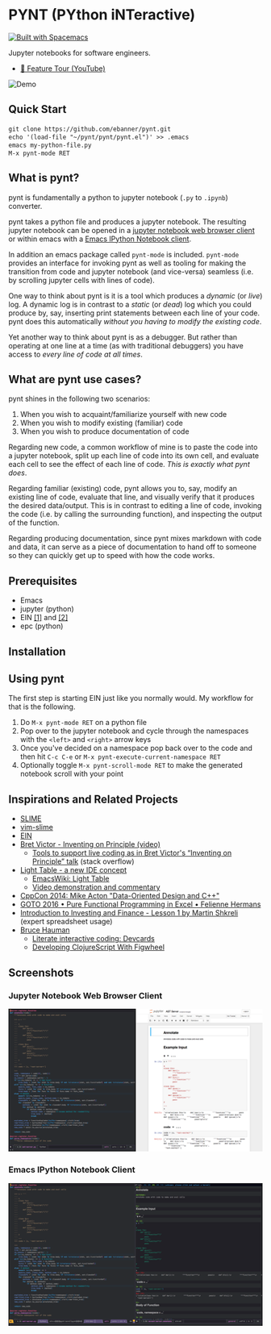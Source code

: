 # PYNT (PYthon iNTeractive)

[![Built with Spacemacs](https://cdn.rawgit.com/syl20bnr/spacemacs/442d025779da2f62fc86c2082703697714db6514/assets/spacemacs-badge.svg)](http://spacemacs.org)

Jupyter notebooks for software engineers.

- [🎥 Feature Tour (YouTube)](http://www.youtube.com/watch?v=qqJbaoS_sH0 "pynt Demo")

![Demo](/img/demo.gif)

## Quick Start

```shell
git clone https://github.com/ebanner/pynt.git
echo '(load-file "~/pynt/pynt/pynt.el")' >> .emacs
emacs my-python-file.py
M-x pynt-mode RET
```

## What is pynt?

pynt is fundamentally a python to jupyter notebook (`.py` to `.ipynb`) converter.

pynt takes a python file and produces a jupyter notebook. The resulting jupyter notebook can be opened in a [jupyter notebook web browser client](#jupyter-notebook-web-browser-client) or within emacs with a [Emacs IPython Notebook client](https://github.com/ebanner/pynt/blob/dev/README.md#emacs-ipython-notebook-client).

In addition an emacs package called `pynt-mode` is included. `pynt-mode` provides an interface for invoking pynt as well as tooling for making the transition from code and jupyter notebook (and vice-versa) seamless (i.e. by scrolling jupyter cells with lines of code).

One way to think about pynt is it is a tool which produces a *dynamic* (or *live*) log. A dynamic log is in contrast to a *static* (or *dead*) log which you could produce by, say, inserting print statements between each line of your code. pynt does this automatically *without you having to modify the existing code*.

Yet another way to think about pynt is as a debugger. But rather than operating at one line at a time (as with traditional debuggers) you have access to *every line of code at all times*.

## What are pynt use cases?

pynt shines in the following two scenarios:

1. When you wish to acquaint/familiarize yourself with new code
2. When you wish to modify existing (familiar) code
3. When you wish to produce documentation of code

Regarding new code, a common workflow of mine is to paste the code into a jupyter notebook, split up each line of code into its own cell, and evaluate each cell to see the effect of each line of code. *This is exactly what pynt does*.

Regarding familiar (existing) code, pynt allows you to, say, modify an existing line of code, evaluate that line, and visually verify that it produces the desired data/output. This is in contrast to editing a line of code, invoking the code (i.e. by calling the surrounding function), and inspecting the output of the function.

Regarding producing documentation, since pynt mixes markdown with code and data, it can serve as a piece of documentation to hand off to someone so they can quickly get up to speed with how the code works.

## Prerequisites

- Emacs
- jupyter (python)
- EIN [[1]](http://millejoh.github.io/emacs-ipython-notebook/) and [[2]](https://github.com/millejoh/emacs-ipython-notebook)
- epc (python)

## Installation



## Using pynt

The first step is starting EIN just like you normally would. My workflow for that is the following.

1. Do `M-x pynt-mode RET` on a python file
2. Pop over to the jupyter notebook and cycle through the namespaces with the `<left>` and `<right>` arrow keys
3. Once you've decided on a namespace pop back over to the code and then hit `C-c C-e` or `M-x pynt-execute-current-namespace RET`
4. Optionally toggle `M-x pynt-scroll-mode RET` to make the generated notebook scroll with your point

## Inspirations and Related Projects

- [SLIME](https://common-lisp.net/project/slime/)
- [vim-slime](https://github.com/jpalardy/vim-slime)
- [EIN](http://millejoh.github.io/emacs-ipython-notebook/)
- [Bret Victor - Inventing on Principle (video)](https://vimeo.com/36579366)
    - [Tools to support live coding as in Bret Victor's “Inventing on Principle” talk](https://stackoverflow.com/questions/9448215/tools-to-support-live-coding-as-in-bret-victors-inventing-on-principle-talk)  (stack overflow)
- [Light Table - a new IDE concept](http://www.chris-granger.com/2012/04/12/light-table-a-new-ide-concept/)
    - [EmacsWiki: Light Table](https://www.emacswiki.org/emacs/LightTable)
    - [Video demonstration and commentary](https://www.youtube.com/watch?v=TgHvRcbYJ-8)
- [CppCon 2014: Mike Acton "Data-Oriented Design and C++"](https://www.youtube.com/watch?v=rX0ItVEVjHc)
- [GOTO 2016 • Pure Functional Programming in Excel • Felienne Hermans](https://www.youtube.com/watch?v=0yKf8TrLUOw)
- [Introduction to Investing and Finance - Lesson 1 by Martin Shkreli](https://www.youtube.com/watch?v=ARrNYyJEnFI&t=1379s)  (expert spreadsheet usage)
- [Bruce Hauman](http://rigsomelight.com/)
    - [Literate interactive coding: Devcards](https://www.youtube.com/watch?v=G7Z_g2fnEDg)
    - [Developing ClojureScript With Figwheel](https://www.youtube.com/watch?v=j-kj2qwJa_E)

## Screenshots

### Jupyter Notebook Web Browser Client

![Browser](/img/browser.png)

### Emacs IPython Notebook Client

![EIN](/img/ein.png)
